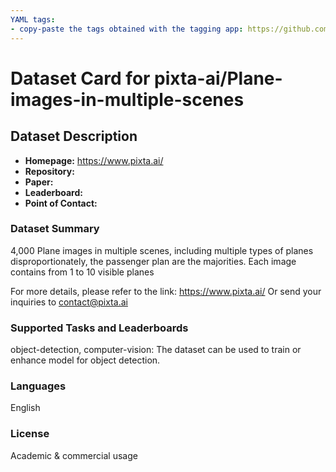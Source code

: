 ```yaml
---
YAML tags:
- copy-paste the tags obtained with the tagging app: https://github.com/huggingface/datasets-tagging
---
```


# Dataset Card for pixta-ai/Plane-images-in-multiple-scenes

## Dataset Description

- **Homepage:** https://www.pixta.ai/
- **Repository:**
- **Paper:**
- **Leaderboard:**
- **Point of Contact:** 

### Dataset Summary

4,000 Plane images in multiple scenes, including multiple types of planes disproportionately, the passenger plan are the majorities.
Each image contains from 1 to 10 visible planes
                                                                                                                                  
For more details, please refer to the link: https://www.pixta.ai/
Or send your inquiries to contact@pixta.ai 

### Supported Tasks and Leaderboards

object-detection, computer-vision: The dataset can be used to train or enhance model for object detection.

### Languages
English

### License
Academic & commercial usage